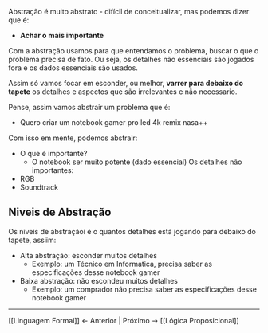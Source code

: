 Abstração é muito abstrato - difícil de conceitualizar, mas podemos dizer que é:
- **Achar o mais importante**

Com a abstração usamos para que entendamos o problema, buscar o que o problema precisa de fato. Ou seja, os detalhes não essenciais são jogados fora e os dados essenciais são usados.

Assim só vamos focar em esconder, ou melhor, **varrer para debaixo do tapete** os detalhes e aspectos que são irrelevantes e não necessario.

Pense, assim vamos abstrair um problema que é: 
- Quero criar um notebook gamer pro led 4k remix nasa++

Com isso em mente, podemos abstrair: 
- O que é importante?
	- O notebook ser muito potente (dado essencial)
Os detalhes não importantes:
- RGB
- Soundtrack

## Niveis de Abstração 

Os niveis de abstraçãoi é o quantos detalhes está jogando para debaixo do tapete, assiim:
- Alta abstração: esconder muitos detalhes
	- Exemplo: um Técnico em Informatica, precisa saber as especificações desse notebook gamer 
- Baixa abstração: não escondeu muitos detalhes 
	- Exemplo: um comprador não precisa saber as especificações desse notebook gamer

---

[[Linguagem Formal]] <- Anterior | Próximo -> [[Lógica Proposicional]]